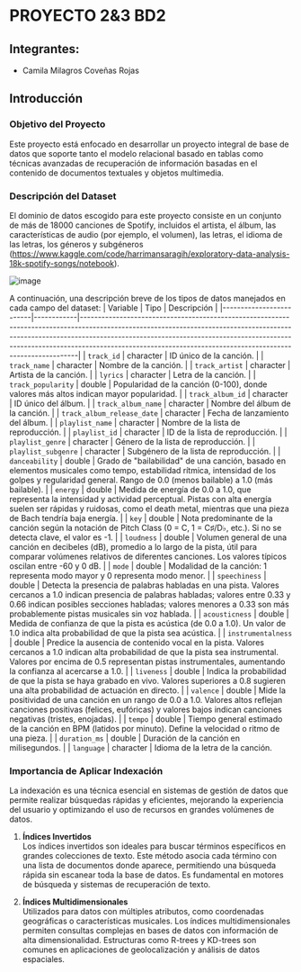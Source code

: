 # PROYECTO 2&3 BD2
## Integrantes:
- Camila Milagros Coveñas Rojas
## Introducción
### Objetivo del Proyecto
Este proyecto está enfocado en desarrollar un proyecto integral de base de datos que soporte tanto el modelo relacional basado en tablas como técnicas avanzadas de recuperación de información basadas en el contenido de documentos textuales y objetos multimedia. 
### Descripción del Dataset 
El dominio de datos escogido para este proyecto consiste en un conjunto de más de 18000 canciones de Spotify, incluidos el artista, el álbum, las características de audio (por ejemplo, el volumen), las letras, el idioma de las letras, los géneros y subgéneros (https://www.kaggle.com/code/harrimansaragih/exploratory-data-analysis-18k-spotify-songs/notebook).

![image](https://github.com/user-attachments/assets/16b14056-eef6-4da8-8c7f-a533276a5343)

A continuación, una descripción breve de los tipos de datos manejados en cada campo del dataset:
| Variable                | Tipo       | Descripción                                                                                                                                                                                                                                                                                                           |
|-------------------------|------------|-----------------------------------------------------------------------------------------------------------------------------------------------------------------------------------------------------------------------------------------------------------------------------------------------------------------------|
| `track_id`              | character  | ID único de la canción.                                                                                                                                                                                                                                                                                              |
| `track_name`            | character  | Nombre de la canción.                                                                                                                                                                                                                                                                                                |
| `track_artist`          | character  | Artista de la canción.                                                                                                                                                                                                                                                                                               |
| `lyrics`                | character  | Letra de la canción.                                                                                                                                                                                                                                                                                                 |
| `track_popularity`      | double     | Popularidad de la canción (0-100), donde valores más altos indican mayor popularidad.                                                                                                                                                                                                                                |
| `track_album_id`        | character  | ID único del álbum.                                                                                                                                                                                                                                                                                                  |
| `track_album_name`      | character  | Nombre del álbum de la canción.                                                                                                                                                                                                                                                                                      |
| `track_album_release_date` | character | Fecha de lanzamiento del álbum.                                                                                                                                                                                                                                                                                      |
| `playlist_name`         | character  | Nombre de la lista de reproducción.                                                                                                                                                                                                                                                                                  |
| `playlist_id`           | character  | ID de la lista de reproducción.                                                                                                                                                                                                                                                                                      |
| `playlist_genre`        | character  | Género de la lista de reproducción.                                                                                                                                                                                                                                                                                  |
| `playlist_subgenre`     | character  | Subgénero de la lista de reproducción.                                                                                                                                                                                                                                                                               |
| `danceability`          | double     | Grado de "bailabilidad" de una canción, basado en elementos musicales como tempo, estabilidad rítmica, intensidad de los golpes y regularidad general. Rango de 0.0 (menos bailable) a 1.0 (más bailable).                                                                                                           |
| `energy`                | double     | Medida de energía de 0.0 a 1.0, que representa la intensidad y actividad perceptual. Pistas con alta energía suelen ser rápidas y ruidosas, como el death metal, mientras que una pieza de Bach tendría baja energía.                                                                                                 |
| `key`                   | double     | Nota predominante de la canción según la notación de Pitch Class (0 = C, 1 = C♯/D♭, etc.). Si no se detecta clave, el valor es -1.                                                                                                                                                                                  |
| `loudness`              | double     | Volumen general de una canción en decibeles (dB), promedio a lo largo de la pista, útil para comparar volúmenes relativos de diferentes canciones. Los valores típicos oscilan entre -60 y 0 dB.                                                                                                                      |
| `mode`                  | double     | Modalidad de la canción: 1 representa modo mayor y 0 representa modo menor.                                                                                                                                                                                                                                          |
| `speechiness`           | double     | Detecta la presencia de palabras habladas en una pista. Valores cercanos a 1.0 indican presencia de palabras habladas; valores entre 0.33 y 0.66 indican posibles secciones habladas; valores menores a 0.33 son más probablemente pistas musicales sin voz hablada.                                                |
| `acousticness`          | double     | Medida de confianza de que la pista es acústica (de 0.0 a 1.0). Un valor de 1.0 indica alta probabilidad de que la pista sea acústica.                                                                                                                                                                               |
| `instrumentalness`      | double     | Predice la ausencia de contenido vocal en la pista. Valores cercanos a 1.0 indican alta probabilidad de que la pista sea instrumental. Valores por encima de 0.5 representan pistas instrumentales, aumentando la confianza al acercarse a 1.0.                                                                       |
| `liveness`              | double     | Indica la probabilidad de que la pista se haya grabado en vivo. Valores superiores a 0.8 sugieren una alta probabilidad de actuación en directo.                                                                                                                                                                    |
| `valence`               | double     | Mide la positividad de una canción en un rango de 0.0 a 1.0. Valores altos reflejan canciones positivas (felices, eufóricas) y valores bajos indican canciones negativas (tristes, enojadas).                                                                                                                        |
| `tempo`                 | double     | Tiempo general estimado de la canción en BPM (latidos por minuto). Define la velocidad o ritmo de una pieza.                                                                                                                                                                                                          |
| `duration_ms`           | double     | Duración de la canción en milisegundos.                                                                                                                                                                                                                                                                              |
| `language`              | character  | Idioma de la letra de la canción.        
### Importancia de Aplicar Indexación
La indexación es una técnica esencial en sistemas de gestión de datos que permite realizar búsquedas rápidas y eficientes, mejorando la experiencia del usuario y optimizando el uso de recursos en grandes volúmenes de datos.

1. **Índices Invertidos**  
   Los índices invertidos son ideales para buscar términos específicos en grandes colecciones de texto. Este método asocia cada término con una lista de documentos donde aparece, permitiendo una búsqueda rápida sin escanear toda la base de datos. Es fundamental en motores de búsqueda y sistemas de recuperación de texto.

2. **Índices Multidimensionales**  
   Utilizados para datos con múltiples atributos, como coordenadas geográficas o características musicales. Los índices multidimensionales permiten consultas complejas en bases de datos con información de alta dimensionalidad. Estructuras como R-trees y KD-trees son comunes en aplicaciones de geolocalización y análisis de datos espaciales.
